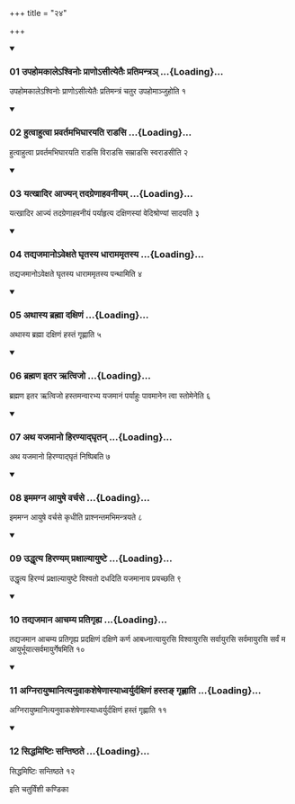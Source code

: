 +++
title = "२४"

+++

<div class="js_include" includetitle="true" newlevelforh1="3" unfilled="" url="/vedAH_yajuH/taittirIyam/sUtram/ApastambaH/shrautam/vishvAsa-prastutiH/19/24/01_upahomakAle-shvinoH_prANo-sItyetaiH_pratimantra~n.md">
<details open><summary><h3>01 उपहोमकालेऽश्विनोः प्राणोऽसीत्येतैः प्रतिमन्त्रञ् ...{Loading}...</h3></summary>

उपहोमकालेऽश्विनोः प्राणोऽसीत्येतैः प्रतिमन्त्रं चतुर उपहोमाञ्जुहोति १
</details>
</div>


<div class="js_include" includetitle="true" newlevelforh1="3" unfilled="" url="/vedAH_yajuH/taittirIyam/sUtram/ApastambaH/shrautam/vishvAsa-prastutiH/19/24/02_hutvAhutvA_pravartamabhighArayati_rADasi.md">
<details open><summary><h3>02 हुत्वाहुत्वा प्रवर्तमभिघारयति राडसि ...{Loading}...</h3></summary>

हुत्वाहुत्वा प्रवर्तमभिघारयति राडसि विराडसि सम्राडसि स्वराडसीति २
</details>
</div>


<div class="js_include" includetitle="true" newlevelforh1="3" unfilled="" url="/vedAH_yajuH/taittirIyam/sUtram/ApastambaH/shrautam/vishvAsa-prastutiH/19/24/03_yatkhAdira_Ajyan_tadagreNAhavanIyam.md">
<details open><summary><h3>03 यत्खादिर आज्यन् तदग्रेणाहवनीयम् ...{Loading}...</h3></summary>

यत्खादिर आज्यं तदग्रेणाहवनीयं पर्याहृत्य दक्षिणस्यां वेदिश्रोण्यां सादयति ३
</details>
</div>


<div class="js_include" includetitle="true" newlevelforh1="3" unfilled="" url="/vedAH_yajuH/taittirIyam/sUtram/ApastambaH/shrautam/vishvAsa-prastutiH/19/24/04_tadyajamAno-vexate_ghRtasya_dhArAmamRtasya.md">
<details open><summary><h3>04 तद्यजमानोऽवेक्षते घृतस्य धाराममृतस्य ...{Loading}...</h3></summary>

तद्यजमानोऽवेक्षते घृतस्य धाराममृतस्य पन्थामिति ४
</details>
</div>


<div class="js_include" includetitle="true" newlevelforh1="3" unfilled="" url="/vedAH_yajuH/taittirIyam/sUtram/ApastambaH/shrautam/vishvAsa-prastutiH/19/24/05_athAsya_brahmA_daxiNaM.md">
<details open><summary><h3>05 अथास्य ब्रह्मा दक्षिणं ...{Loading}...</h3></summary>

अथास्य ब्रह्मा दक्षिणं हस्तं गृह्णाति ५
</details>
</div>


<div class="js_include" includetitle="true" newlevelforh1="3" unfilled="" url="/vedAH_yajuH/taittirIyam/sUtram/ApastambaH/shrautam/vishvAsa-prastutiH/19/24/06_brahmaNa_itara_Rtvijo.md">
<details open><summary><h3>06 ब्रह्मण इतर ऋत्विजो ...{Loading}...</h3></summary>

ब्रह्मण इतर ऋत्विजो हस्तमन्वारभ्य यजमानं पर्याहुः पावमानेन त्वा स्तोमेनेति ६
</details>
</div>


<div class="js_include" includetitle="true" newlevelforh1="3" unfilled="" url="/vedAH_yajuH/taittirIyam/sUtram/ApastambaH/shrautam/vishvAsa-prastutiH/19/24/07_atha_yajamAno_hiraNyAdghRtan.md">
<details open><summary><h3>07 अथ यजमानो हिरण्याद्घृतन् ...{Loading}...</h3></summary>

अथ यजमानो हिरण्याद्घृतं निष्पिबति ७
</details>
</div>


<div class="js_include" includetitle="true" newlevelforh1="3" unfilled="" url="/vedAH_yajuH/taittirIyam/sUtram/ApastambaH/shrautam/vishvAsa-prastutiH/19/24/08_imamagna_AyuShe_varchase.md">
<details open><summary><h3>08 इममग्न आयुषे वर्चसे ...{Loading}...</h3></summary>

इममग्न आयुषे वर्चसे कृधीति प्राश्नन्तमभिमन्त्रयते ८
</details>
</div>


<div class="js_include" includetitle="true" newlevelforh1="3" unfilled="" url="/vedAH_yajuH/taittirIyam/sUtram/ApastambaH/shrautam/vishvAsa-prastutiH/19/24/09_uddhRtya_hiraNyam_praxAlyAyuShTe.md">
<details open><summary><h3>09 उद्धृत्य हिरण्यम् प्रक्षाल्यायुष्टे ...{Loading}...</h3></summary>

उद्धृत्य हिरण्यं प्रक्षाल्यायुष्टे विश्वतो दधदिति यजमानाय प्रयच्छति ९
</details>
</div>


<div class="js_include" includetitle="true" newlevelforh1="3" unfilled="" url="/vedAH_yajuH/taittirIyam/sUtram/ApastambaH/shrautam/vishvAsa-prastutiH/19/24/10_tadyajamAna_Achamya_pratigRhya.md">
<details open><summary><h3>10 तद्यजमान आचम्य प्रतिगृह्य ...{Loading}...</h3></summary>

तद्यजमान आचम्य प्रतिगृह्य प्रदक्षिणं दक्षिणे कर्ण आबध्नात्यायुरसि विश्वायुरसि सर्वायुरसि सर्वमायुरसि सर्वं म आयुर्भूयात्सर्वमायुर्गेषमिति १०
</details>
</div>


<div class="js_include" includetitle="true" newlevelforh1="3" unfilled="" url="/vedAH_yajuH/taittirIyam/sUtram/ApastambaH/shrautam/vishvAsa-prastutiH/19/24/11_agnirAyuShmAnityanuvAkasheSheNAsyAdhvaryurdaxiNaM_hasta~N_gRhNAti.md">
<details open><summary><h3>11 अग्निरायुष्मानित्यनुवाकशेषेणास्याध्वर्युर्दक्षिणं हस्तङ् गृह्णाति ...{Loading}...</h3></summary>

अग्निरायुष्मानित्यनुवाकशेषेणास्याध्वर्युर्दक्षिणं हस्तं गृह्णाति ११
</details>
</div>


<div class="js_include" includetitle="true" newlevelforh1="3" unfilled="" url="/vedAH_yajuH/taittirIyam/sUtram/ApastambaH/shrautam/vishvAsa-prastutiH/19/24/12_siddhamiShTiH_santiShThate.md">
<details open><summary><h3>12 सिद्धमिष्टिः सन्तिष्ठते ...{Loading}...</h3></summary>

सिद्धमिष्टिः सन्तिष्ठते १२
</details>
</div>



  
इति चतुर्विंशी कण्डिका 
